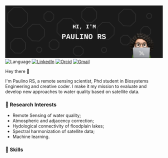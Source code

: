 ![Paulino's GitHub Banner](./assets/banner.svg)
![Language](https://img.shields.io/badge/Python-black?logo=python)
[![LinkedIn](https://img.shields.io/badge/LinkedIn-black?logo=linkedin)](https://www.linkedin.com/in/rejane-paulino-170659157/)
[![Orcid](https://img.shields.io/badge/Orcid-black?logo=orcid)](https://orcid.org/my-orcid?orcid=0000-0002-7295-8942)
[![Gmail](https://img.shields.io/badge/Gmail-black?logo=gmail)](mailto:rejane.dspaulino@gmail.com)

Hey there 👋 

I'm Paulino RS, a remote sensing scientist, Phd student in Biosystems Engineering and creative coder. I make it my mission to evaluate and develop new approaches to water quality based on satellite data.

### 📝 Research Interests

* Remote Sensing of water quality;
* Atmospheric and adjacency correction;
* Hydological connectivity of floodplain lakes;
* Spectral harmonization of satellite data; 
* Machine learning.

### 💼 Skills

